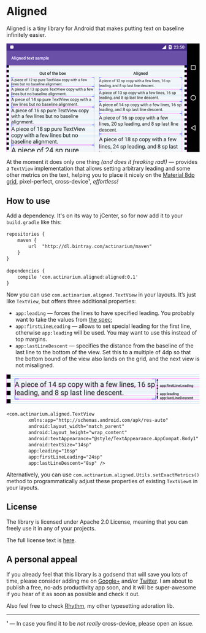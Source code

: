# Aligned

Aligned is a tiny library for Android that makes putting text on baseline infinitely easier.

![Aligned](https://github.com/Actinarium/Aligned/blob/master/images/sample.png)

At the moment it does only one thing _(and does it freaking rad!)_ — provides a `TextView` implementation that allows
setting arbitrary leading and some other metrics on the text, helping you to place it nicely on the
[Material 8dp grid][mdspec-metrics], pixel-perfect, cross-device¹, _effortless!_

## How to use

Add a dependency. It's on its way to jCenter, so for now add it to your `build.gradle` like this:

```
repositories {
    maven {
        url  "http://dl.bintray.com/actinarium/maven"
    }
}

dependencies {
    compile 'com.actinarium.aligned:aligned:0.1'
}
```

Now you can use `com.actinarium.aligned.TextView` in your layouts. It’s just like `TextView`, but offers three
additional properties:

* `app:leading` — forces the lines to have specified leading. You probably want to take the values from [the spec][mdspec-leading];
* `app:firstLineLeading` — allows to set special leading for the first line, otherwise `app:leading` will be used. You
  may want to use this instead of top margins.
* `app:lastLineDescent` — specifies the distance from the baseline of the last line to the bottom of the view. Set this
  to a multiple of 4dp so that the bottom bound of the view also lands on the grid, and the next view is not misaligned.

![Leading attributes explained](https://github.com/Actinarium/Aligned/blob/master/images/leading.png)

```
<com.actinarium.aligned.TextView
        xmlns:app="http://schemas.android.com/apk/res-auto"
        android:layout_width="match_parent"
        android:layout_height="wrap_content"
        android:textAppearance="@style/TextAppearance.AppCompat.Body1"
        android:textSize="14sp"
        app:leading="16sp"
        app:firstLineLeading="24sp"
        app:lastLineDescent="8sp" />
```

Alternatively, you can use `com.actinarium.aligned.Utils.setExactMetrics()` method to programmatically adjust these
properties of existing `TextView`s in your layouts.

## License

The library is licensed under Apache 2.0 License, meaning that you can freely use it in any of your projects.

The full license text is [here][license].

## A personal appeal

If you already feel that this library is a godsend that will save you lots of time, please consider adding me on
[Google+][gplus] and/or [Twitter][twitter]. I am about to publish a free, no-ads productivity app soon, and it will be
super-awesome if you hear of it as soon as possible and check it out.

Also feel free to check [Rhythm][rhythm], my other typesetting adoration lib.

---
¹ — In case you find it to be _not really_ cross-device, please open an issue.

[mdspec-metrics]: http://www.google.com/design/spec/layout/metrics-keylines.html
[mdspec-leading]: http://www.google.com/design/spec/style/typography.html#typography-line-height
[license]: https://raw.githubusercontent.com/Actinarium/Aligned/master/LICENSE
[gplus]: https://plus.google.com/u/0/+PaulDanyliuk/posts
[twitter]: https://twitter.com/actinarium
[rhythm]: https://github.com/Actinarium/Rhythm